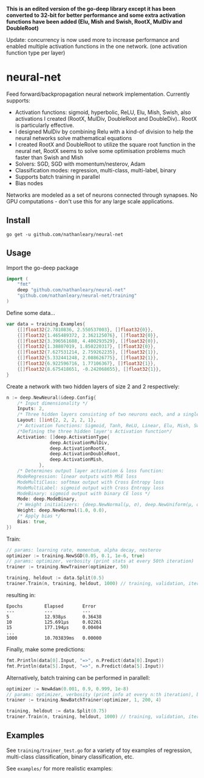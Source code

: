 **This is an edited version of the go-deep library except it has been converted to 32-bit for better performance and some extra activation functions have been added (Elu, Mish and Swish, RootX, MulDiv and DoubleRoot)**

Update: concurrency is now used more to increase performance and enabled multiple activation functions in the one network. (one activation function type per layer)

# neural-net

Feed forward/backpropagation neural network implementation. Currently supports:

- Activation functions: sigmoid, hyperbolic, ReLU, Elu, Mish, Swish, also activations I created (RootX, MulDiv, DoubleRoot and DoubleDiv).. RootX is particularly effective.
- I designed MulDiv by combining Relu with a kind-of division to help the neural networks solve mathematical equations
- I created RootX and DoubleRoot to utilize the square root function in the neural net, RootX seems to solve some optimisation problems much faster than Swish and Mish
- Solvers: SGD, SGD with momentum/nesterov, Adam
- Classification modes: regression, multi-class, multi-label, binary
- Supports batch training in parallel
- Bias nodes

Networks are modeled as a set of neurons connected through synapses. No GPU computations - don't use this for any large scale applications.

## Install
```
go get -u github.com/nathanleary/neural-net
```
## Usage
Import the go-deep package
```go
import (
	"fmt"
	deep "github.com/nathanleary/neural-net"
	"github.com/nathanleary/neural-net/training"
)
```

Define some data...
```go
var data = training.Examples{
	{[]float32{2.7810836, 2.550537003}, []float32{0}},
	{[]float32{1.465489372, 2.362125076}, []float32{0}},
	{[]float32{3.396561688, 4.400293529}, []float32{0}},
	{[]float32{1.38807019, 1.850220317}, []float32{0}},
	{[]float32{7.627531214, 2.759262235}, []float32{1}},
	{[]float32{5.332441248, 2.088626775}, []float32{1}},
	{[]float32{6.922596716, 1.77106367}, []float32{1}},
	{[]float32{8.675418651, -0.242068655}, []float32{1}},
}
```

Create a network with two hidden layers of size 2 and 2 respectively:
```go
n := deep.NewNeural(&deep.Config{
	/* Input dimensionality */
	Inputs: 2,
	/* Three hidden layers consisting of two neurons each, and a single output */
	Layout: []int{2, 2, 2, 2, 1},
	/* Activation functions: Sigmoid, Tanh, ReLU, Linear, Elu, Mish, Swish, RootX, DoubleRoot */
	/*Defining the three hidden layer's Activation function*/
	Activation: []deep.ActivationType{
				deep.ActivationMulDiv,
				deep.ActivationRootX,
				deep.ActivationDoubleRoot,
				deep.ActivationMish,
			},
	/* Determines output layer activation & loss function: 
	ModeRegression: linear outputs with MSE loss
	ModeMultiClass: softmax output with Cross Entropy loss
	ModeMultiLabel: sigmoid output with Cross Entropy loss
	ModeBinary: sigmoid output with binary CE loss */
	Mode: deep.ModeBinary,
	/* Weight initializers: {deep.NewNormal(μ, σ), deep.NewUniform(μ, σ)} */
	Weight: deep.NewNormal(1.0, 0.0),
	/* Apply bias */
	Bias: true,
})
```
Train:
```go
// params: learning rate, momentum, alpha decay, nesterov
optimizer := training.NewSGD(0.05, 0.1, 1e-6, true)
// params: optimizer, verbosity (print stats at every 50th iteration)
trainer := training.NewTrainer(optimizer, 50)

training, heldout := data.Split(0.5)
trainer.Train(n, training, heldout, 1000) // training, validation, iterations
```
resulting in:
```
Epochs        Elapsed       Error         
---           ---           ---           
5             12.938µs      0.36438       
10            125.691µs     0.02261       
15            177.194µs     0.00404       
...     
1000          10.703839ms   0.00000       
```
Finally, make some predictions:
```go
fmt.Println(data[0].Input, "=>", n.Predict(data[0].Input))
fmt.Println(data[5].Input, "=>", n.Predict(data[5].Input))
```

Alternatively, batch training can be performed in parallell:
```go
optimizer := NewAdam(0.001, 0.9, 0.999, 1e-8)
// params: optimizer, verbosity (print info at every n:th iteration), batch-size, number of workers
trainer := training.NewBatchTrainer(optimizer, 1, 200, 4)

training, heldout := data.Split(0.75)
trainer.Train(n, training, heldout, 1000) // training, validation, iterations
```

## Examples
See ```training/trainer_test.go``` for a variety of toy examples of regression, multi-class classification, binary classification, etc.

See ```examples/``` for more realistic examples:

